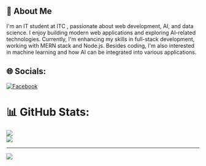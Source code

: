 ## 🚀 About Me
I'm an IT student at ITC , passionate about web development, AI, and data science. I enjoy building modern web applications and exploring AI-related technologies. Currently, I'm enhancing my skills in full-stack development, working with MERN stack and Node.js. Besides coding, I'm also interested in machine learning and how AI can be integrated into various applications.

## 🌐 Socials:
[![Facebook](https://img.shields.io/badge/Facebook-%231877F2.svg?logo=Facebook&logoColor=white)](https://facebook.com/https://www.facebook.com/profile.php?id=100054517509400) 

# 📊 GitHub Stats:
![](https://github-readme-streak-stats.herokuapp.com/?user=vy-phan&theme=material-palenight&hide_border=true)<br/>
![](https://github-readme-stats.vercel.app/api/top-langs/?username=vy-phan&theme=material-palenight&hide_border=true&include_all_commits=true&count_private=false&layout=compact)


---
[![](https://visitcount.itsvg.in/api?id=vy-phan&icon=0&color=0)](https://visitcount.itsvg.in)

<!-- Proudly created with GPRM ( https://gprm.itsvg.in ) -->
